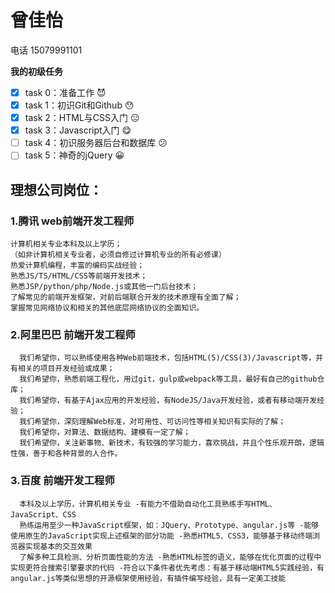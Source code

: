 # 曾佳怡
电话 15079991101

**我的初级任务**

- [x] task 0：准备工作 :smiling_imp:
- [x] task 1：初识Git和Github :hushed:
- [x] task 2：HTML与CSS入门 :expressionless:
- [x] task 3：Javascript入门 :yum:
- [ ] task 4：初识服务器后台和数据库 :confused:
- [ ] task 5：神奇的jQuery :grinning:

## 理想公司岗位：
### 1.腾讯  web前端开发工程师
    计算机相关专业本科及以上学历；
    （如非计算机相关专业者，必须自修过计算机专业的所有必修课）
    热爱计算机编程，丰富的编码实战经验；
    熟悉JS/TS/HTML/CSS等前端开发技术；
    熟悉JSP/python/php/Node.js或其他一门后台技术；
    了解常见的前端开发框架，对前后端联合开发的技术原理有全面了解；
    掌握常见网络协议和相关的其他底层网络协议的全面知识。
### 2.阿里巴巴 前端开发工程师
      我们希望你，可以熟练使用各种Web前端技术，包括HTML(5)/CSS(3)/Javascript等，并有相关的项目开发经验或成果； 
      我们希望你，熟悉前端工程化，用过git，gulp或webpack等工具，最好有自己的github仓库； 
      我们希望你，有基于Ajax应用的开发经验，有NodeJS/Java开发经验，或者有移动端开发经验； 
      我们希望你，深刻理解Web标准，对可用性、可访问性等相关知识有实际的了解； 
      我们希望你，对算法、数据结构、建模有一定了解； 
      我们希望你，关注新事物、新技术，有较强的学习能力，喜欢挑战，并且个性乐观开朗，逻辑性强，善于和各种背景的人合作。 
### 3.百度 前端开发工程师
      本科及以上学历，计算机相关专业 -有能力不借助自动化工具熟练手写HTML、JavaScript、CSS 
      熟练运用至少一种JavaScript框架，如：JQuery、Prototype、angular.js等 -能够使用原生的JavaScript实现上述框架的部分功能 -熟悉HTML5、CSS3，能够基于移动终端浏览器实现基本的交互效果
      了解多种工具检测、分析页面性能的方法 -熟悉HTML标签的语义，能够在优化页面的过程中实现更符合搜索引擎要求的代码 -符合以下条件者优先考虑：有基于移动端HTML5实践经验，有angular.js等类似思想的开源框架使用经验，有插件编写经验，具有一定美工技能

